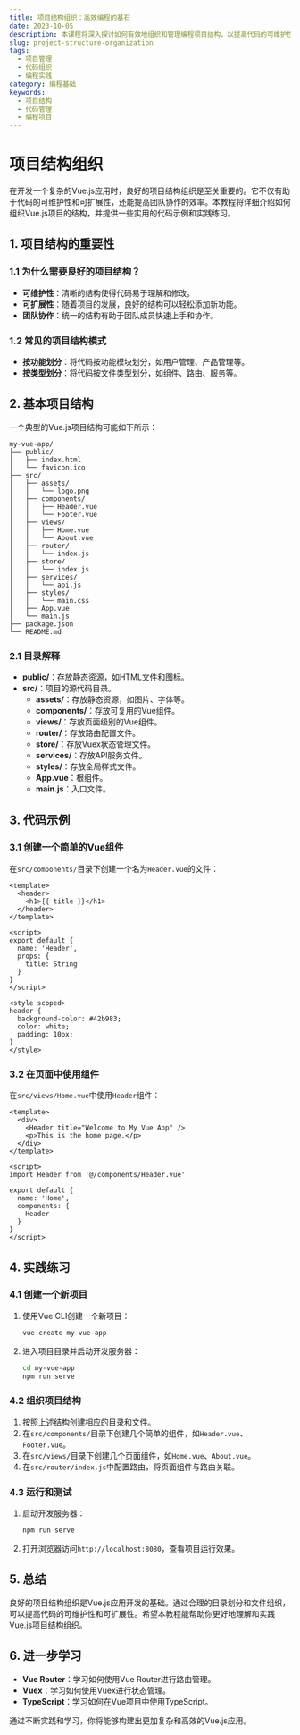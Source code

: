 ```yaml
---
title: 项目结构组织：高效编程的基石
date: 2023-10-05
description: 本课程将深入探讨如何有效地组织和管理编程项目结构，以提高代码的可维护性和可扩展性。
slug: project-structure-organization
tags:
  - 项目管理
  - 代码组织
  - 编程实践
category: 编程基础
keywords:
  - 项目结构
  - 代码管理
  - 编程项目
---
```


# 项目结构组织

在开发一个复杂的Vue.js应用时，良好的项目结构组织是至关重要的。它不仅有助于代码的可维护性和可扩展性，还能提高团队协作的效率。本教程将详细介绍如何组织Vue.js项目的结构，并提供一些实用的代码示例和实践练习。

## 1. 项目结构的重要性

### 1.1 为什么需要良好的项目结构？

- **可维护性**：清晰的结构使得代码易于理解和修改。
- **可扩展性**：随着项目的发展，良好的结构可以轻松添加新功能。
- **团队协作**：统一的结构有助于团队成员快速上手和协作。

### 1.2 常见的项目结构模式

- **按功能划分**：将代码按功能模块划分，如用户管理、产品管理等。
- **按类型划分**：将代码按文件类型划分，如组件、路由、服务等。

## 2. 基本项目结构

一个典型的Vue.js项目结构可能如下所示：

```
my-vue-app/
├── public/
│   ├── index.html
│   └── favicon.ico
├── src/
│   ├── assets/
│   │   └── logo.png
│   ├── components/
│   │   ├── Header.vue
│   │   └── Footer.vue
│   ├── views/
│   │   ├── Home.vue
│   │   └── About.vue
│   ├── router/
│   │   └── index.js
│   ├── store/
│   │   └── index.js
│   ├── services/
│   │   └── api.js
│   ├── styles/
│   │   └── main.css
│   ├── App.vue
│   └── main.js
├── package.json
└── README.md
```

### 2.1 目录解释

- **public/**：存放静态资源，如HTML文件和图标。
- **src/**：项目的源代码目录。
  - **assets/**：存放静态资源，如图片、字体等。
  - **components/**：存放可复用的Vue组件。
  - **views/**：存放页面级别的Vue组件。
  - **router/**：存放路由配置文件。
  - **store/**：存放Vuex状态管理文件。
  - **services/**：存放API服务文件。
  - **styles/**：存放全局样式文件。
  - **App.vue**：根组件。
  - **main.js**：入口文件。

## 3. 代码示例

### 3.1 创建一个简单的Vue组件

在`src/components/`目录下创建一个名为`Header.vue`的文件：

```vue
<template>
  <header>
    <h1>{{ title }}</h1>
  </header>
</template>

<script>
export default {
  name: 'Header',
  props: {
    title: String
  }
}
</script>

<style scoped>
header {
  background-color: #42b983;
  color: white;
  padding: 10px;
}
</style>
```

### 3.2 在页面中使用组件

在`src/views/Home.vue`中使用`Header`组件：

```vue
<template>
  <div>
    <Header title="Welcome to My Vue App" />
    <p>This is the home page.</p>
  </div>
</template>

<script>
import Header from '@/components/Header.vue'

export default {
  name: 'Home',
  components: {
    Header
  }
}
</script>
```

## 4. 实践练习

### 4.1 创建一个新项目

1. 使用Vue CLI创建一个新项目：

   ```bash
   vue create my-vue-app
   ```

2. 进入项目目录并启动开发服务器：

   ```bash
   cd my-vue-app
   npm run serve
   ```

### 4.2 组织项目结构

1. 按照上述结构创建相应的目录和文件。
2. 在`src/components/`目录下创建几个简单的组件，如`Header.vue`、`Footer.vue`。
3. 在`src/views/`目录下创建几个页面组件，如`Home.vue`、`About.vue`。
4. 在`src/router/index.js`中配置路由，将页面组件与路由关联。

### 4.3 运行和测试

1. 启动开发服务器：

   ```bash
   npm run serve
   ```

2. 打开浏览器访问`http://localhost:8080`，查看项目运行效果。

## 5. 总结

良好的项目结构组织是Vue.js应用开发的基础。通过合理的目录划分和文件组织，可以提高代码的可维护性和可扩展性。希望本教程能帮助你更好地理解和实践Vue.js项目结构组织。

## 6. 进一步学习

- **Vue Router**：学习如何使用Vue Router进行路由管理。
- **Vuex**：学习如何使用Vuex进行状态管理。
- **TypeScript**：学习如何在Vue项目中使用TypeScript。

通过不断实践和学习，你将能够构建出更加复杂和高效的Vue.js应用。